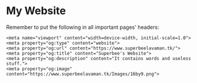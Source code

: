 # My Website
 Remember to put the following in all important pages' headers:

    <meta name="viewport" content="width=device-width, initial-scale=1.0">	
    <meta property="og:type" content="website">
	<meta property="og:url" content="https://www.superbeelavaman.tk/">
	<meta property="og:title" content="Superbee's Website">
	<meta property="og:description" content="It contains words and useless stuff.">
	<meta property="og:image" content="https://www.superbeelavaman.tk/Images/16by9.png">
